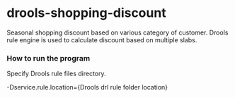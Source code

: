# drools-shopping-discount
Seasonal shopping discount based on various category of customer. Drools rule engine is used to calculate discount based on multiple slabs.

### How to run the program
Specify Drools rule files directory.
 
-Dservice.rule.location={Drools drl rule folder location}
